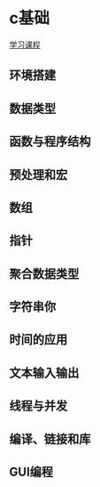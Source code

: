 # c基础 
[学习课程](https://coding.imooc.com/learn/list/463.html)  
## 环境搭建
## 数据类型
## 函数与程序结构
## 预处理和宏
## 数组
## 指针
## 聚合数据类型
## 字符串你
## 时间的应用
## 文本输入输出
## 线程与并发
## 编译、链接和库
## GUI编程


